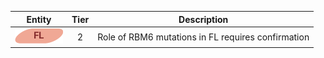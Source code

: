 |Entity|Tier|Description              |
|:----:|:----:|------------------------------|
|![FL](images/icons/FL_tier2.png) | 2 | Role of RBM6 mutations in FL requires confirmation|
